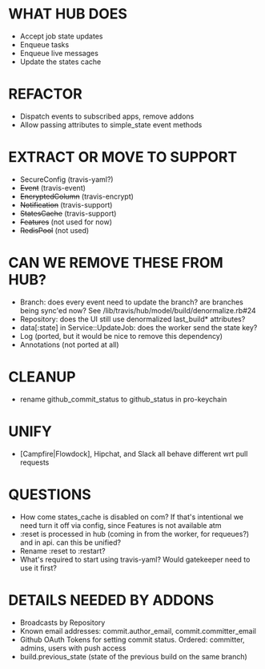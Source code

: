 # WHAT HUB DOES

* Accept job state updates
* Enqueue tasks
* Enqueue live messages
* Update the states cache

# REFACTOR

* Dispatch events to subscribed apps, remove addons
* Allow passing attributes to simple_state event methods

# EXTRACT OR MOVE TO SUPPORT

* SecureConfig (travis-yaml?)
* ~~Event~~ (travis-event)
* ~~EncryptedColumn~~ (travis-encrypt)
* ~~Notification~~ (travis-support)
* ~~StatesCache~~ (travis-support)
* ~~Features~~ (not used for now)
* ~~RedisPool~~ (not used)

# CAN WE REMOVE THESE FROM HUB?

* Branch: does every event need to update the branch? are branches being sync'ed now?
  See /lib/travis/hub/model/build/denormalize.rb#24
* Repository: does the UI still use denormalized last\_build\* attributes?
* data[:state] in Service::UpdateJob: does the worker send the state key?
* Log (ported, but it would be nice to remove this dependency)
* Annotations (not ported at all)

# CLEANUP

* rename github_commit_status to github_status in pro-keychain

# UNIFY

* [Campfire|Flowdock], Hipchat, and Slack all behave different wrt pull requests

# QUESTIONS

* How come states_cache is disabled on com? If that's intentional we need turn
  it off via config, since Features is not available atm
* :reset is processed in hub (coming in from the worker, for requeues?) and in
  api. can this be unified?
* Rename :reset to :restart?
* What's required to start using travis-yaml? Would gatekeeper need to use it first?

# DETAILS NEEDED BY ADDONS

* Broadcasts by Repository
* Known email addresses: commit.author_email, commit.committer_email
* Github OAuth Tokens for setting commit status. Ordered: committer, admins, users with push access
* build.previous_state (state of the previous build on the same branch)

